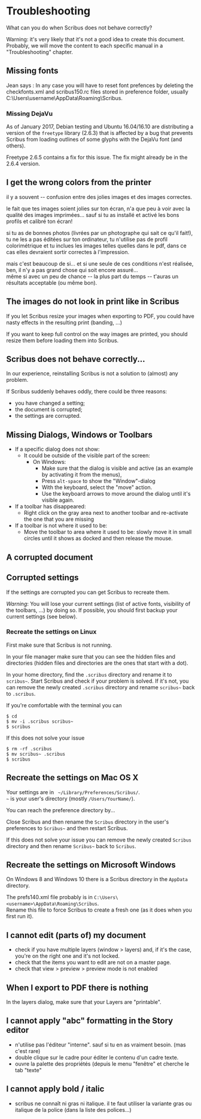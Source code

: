 # Troubleshooting

What can you do when Scribus does not behave correctly?

Warning: it's very likely that it's not a good idea to create this document. Probably, we will move the content to each specific manual in a "Troubleshooting" chapter.


## Missing fonts

Jean says : In any case you will have to reset font prefences by deleting the checkfonts.xml and
scribus150.rc files stored in preference folder, usually
C:\Users\username\AppData\Roaming\Scribus.

### Missing DejaVu

As of January 2017, Debian testing and Ubuntu 16.04/16.10 are distributing a version of the `freetype` library (2.6.3) that is affected by a bug that prevents Scribus from loading outlines of some glyphs with the DejaVu font (and others).

Freetype 2.6.5 contains a fix for this issue. The fix might already be in the 2.6.4 version.

## I get the wrong colors from the printer

il y a souvent -- confusion entre des jolies images et des images correctes.

le fait que tes images soient jolies sur ton écran, n'a que peu à voir avec la qualité des images imprimées... sauf si tu as installé et activé les bons profils et calibré ton écran!


si tu as de bonnes photos (livrées par un photographe qui sait ce qu'il fait!), tu ne les a pas éditées sur ton ordinateur, tu n'utilise pas de profil colorimétrique et tu inclues les images telles quelles dans le pdf, dans ce cas elles devraient sortir correctes à l'impression.

mais c'est beaucoup de si... et si une seule de ces conditions n'est réalisée, ben, il n'y a pas grand chose qui soit encore assuré...  
même si avec un peu de chance -- la plus part du temps -- t'auras un résultats acceptable (ou même bon).

## The images do not look in print like in Scribus

If you let Scribus resize your images when exporting to PDF, you could have nasty effects in the resulting print (banding, ...)

If you want to keep full control on the way images are printed, you should resize them before loading them into Scribus.

## Scribus does not behave correctly...

In our experience, reinstalling Scribus is not a solution to (almost) any problem.

If Scribus suddenly behaves oddly, there could be three reasons:

- you have changed a setting; 
- the document is corrupted;
- the settings are corrupted.

## Missing Dialogs, Windows or Toolbars

- If a specific dialog does not show:
  - It could be outside of the visible part of the screen:
    - On Windows:
      - Make sure that the dialog is visible and active (as an example by activating it from the menus),
      - Press `alt-space` to show the "Window"-dialog
      - With the keyboard, select the "move" action.
      - Use the keyboard arrows to move around the dialog until it's visible again.
- If a toolbar has disappeared:
  - Right click on the gray area next to another toolbar and re-activate the one that you are missing
- If a toolbar is not where it used to be:
  - Move the toolbar to area where it used to be: slowly move it in small circles until it shows as docked and then release the mouse.

## A corrupted document

## Corrupted settings

If the settings are corrupted you can get Scribus to recreate them.

_Warning_: You will lose your current settings (list of active fonts, visibility of the toolbars, ...) by doing so. If possible, you should first backup your current settings (see below).

### Recreate the settings on Linux

First make sure that Scribus is not running.

In your file manager make sure that you can see the hidden files and directories (hidden files and directories are the ones that start with a dot).

In your home directory, find the `.scribus` directory and rename it to `scribus~`. Start Scribus and check if your problem is solved. If it's not, you can remove the newly created `.scribus` directory and rename `scribus~` back to `.scribus`.

If you're comfortable with the terminal you can

    $ cd
    $ mv -i .scribus scribus~
    $ scribus

If this does not solve your issue

    $ rm -rf .scribus
    $ mv scribus~ .scribus
    $ scribus

## Recreate the settings on Mac OS X

Your settings are in ` ~/Library/Preferences/Scribus/`.  
`~` is your user's directory (mostly `/Users/YourName/`).

You can reach the preference directory by...

Close Scribus and then rename the `Scribus` directory in the user's preferences to `Scribus~` and then restart Scribus.

If this does not solve your issue you can remove the newly created `Scribus` directory and then rename `Scribus~` back to `Scribus`.

## Recreate the settings on Microsoft Windows

On Windows 8 and Windows 10 there is a Scribus directory in the `AppData` directory.

The prefs140.xml file probably is in `C:\Users\<username>\AppData\Roaming\Scribus`.  
Rename this file to force Scribus to create a fresh one (as it does when you first run it).

## I cannot edit (parts of) my document

- check if you have multiple layers (window > layers) and, if it's the case, you're on the right one and it's not locked.
- check that the items you want to edit are not on a master page.
- check that view > preview > preview mode is not enabled


## When I export to PDF there is nothing

In the layers dialog, make sure that your Layers are "printable".

## I cannot apply "abc" formatting in the Story editor

- n'utilise pas l'éditeur "interne". sauf si tu en as vraiment besoin. (mas c'est rare)
- double clique sur le cadre pour éditer le contenu d'un cadre texte.
- ouvre la palette des propriétés (depuis le menu "fenêtre" et cherche le tab "texte"

## I cannot apply bold / italic

- scribus ne connaît ni gras ni italique. il te faut utiliser la variante gras ou italique de la police (dans la liste des polices...)
